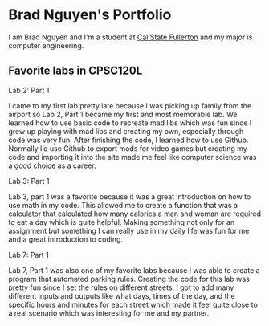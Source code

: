 
# Brad Nguyen's Portfolio

I am Brad Nguyen and I'm a student at [Cal State Fullerton](http://www.fullerton.edu/) and my major is computer engineering.

## Favorite labs in CPSC120L

Lab 2: Part 1

I came to my first lab pretty late because I was picking up family from the airport so Lab 2, Part 1 became my first and most memorable lab. We learned how to use basic code to recreate mad libs which was fun since I grew up playing with mad libs and creating my own, especially through code was very fun. After finishing the code, I learned how to use Github. Normally I’d use Github to export mods for video games but creating my code and importing it into the site made me feel like computer science was a good choice as a career.

Lab 3: Part 1

Lab 3, part 1 was a favorite because it was a great introduction on how to use math in my code. This allowed me to create a function that was a calculator that calculated how many calories a man and woman are required to eat a day which is quite helpful. Making something not only for an assignment but something I can really use in my daily life was fun for me and a great introduction to coding.

Lab 7: Part 1

Lab 7, Part 1 was also one of my favorite labs because I was able to create a program that automated parking rules. Creating the code for this lab was pretty fun since I set the rules on different streets. I got to add many different inputs and outputs like what days, times of the day, and the specific hours and minutes for each street which made it feel quite close to a real scenario which was interesting for me and my partner.
